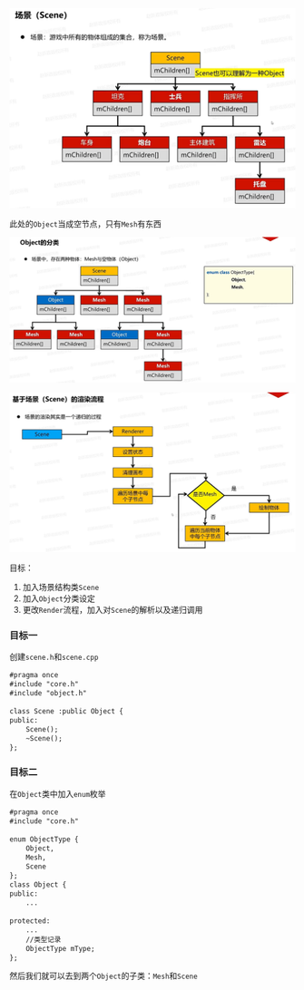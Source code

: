![输入图片说明](/imgs/2024-12-01/O3tfHwFNgKCS621u.png)

此处的`Object`当成空节点，只有`Mesh`有东西

![输入图片说明](/imgs/2024-12-01/6TQ68Nl78xMyeSKS.png)

![输入图片说明](/imgs/2024-12-01/IOYuiiqn5fpiZMvB.png)

目标：
1. 加入场景结构类`Scene`
2. 加入`Object`分类设定
3. 更改`Render`流程，加入对`Scene`的解析以及递归调用

### 目标一
创建`scene.h`和`scene.cpp`
```
#pragma once
#include "core.h"
#include "object.h"

class Scene :public Object {
public:
	Scene();
	~Scene();
};
```

### 目标二
在`Object`类中加入`enum`枚举
```
#pragma once
#include "core.h"

enum ObjectType {
	Object,
	Mesh,
	Scene
};
class Object {
public:
	...

protected:
	...
	//类型记录
	ObjectType mType;
};
```
然后我们就可以去到两个`Object`的子类：`Mesh`和`Scene`

<!--stackedit_data:
eyJoaXN0b3J5IjpbLTE4NDY1OTYzMCwtMTA4NzY0MzgyNywtMT
g0NTk3NzM4NSwyMjI3ODQ4MjgsLTE3NDcyMjMwMDRdfQ==
-->
